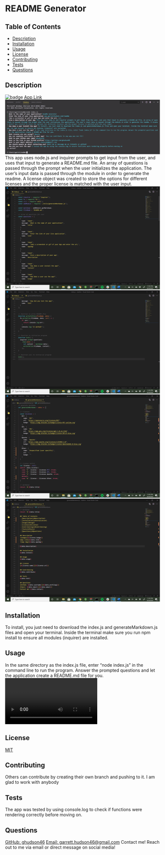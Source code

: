 # README Generator
  ## Table of Contents
  - [Description](#Description)
  - [Installation](#Installation)
  - [Usage](#Usage)
  - [License](#License)
  - [Contributing](#Contributing)
  - [Tests](#Tests)
  - [Questions](#Questions)
  ## Description
  ![badge](https://img.shields.io/badge/License-MIT-yellow.svg)
  [App Link](https://github.com/ghudson46/readme)
  ![App Img](img/readme1.png)
  This app uses node.js and inquirer prompts to get input from the user, and uses that input to generate a README.md file. An array of questions is passed through the prompt when the user initializes the application. The user’s input data is passed through the module in order to generate the readme. A license object was created to store the options for different licenses and the proper license is matched with the user input. ![App Img](img/readme2.png) ![App Img](img/readme3.png) ![App Img](img/readme4.png) ![App Img](img/readme5.png)
  ## Installation
  To install, you just need to download the index.js and generateMarkdown.js files and open your terminal. Inside the terminal make sure you run npm install to ensure all modules (inquirer) are installed.
  ## Usage
  In the same directory as the index.js file, enter “node index.js” in the command line to run the program. Answer the prompted questions and let the application create a README.md file for you. ![see how it works!](readme.mp4)
  ## License
  [MIT](https://opensource.org/licenses/MIT)
  ## Contributing
  Others can contribute by creating their own branch and pushing to it. I am glad to work with anybody
  ## Tests
  The app was tested by using console.log to check if functions were rendering correctly before moving on.
  ## Questions
  [GitHub: ghudson46](https://github.com/ghudson46)
  [Email: garrett.hudson46@gmail.com](garrett.hudson46@gmail.com)
  Contact me! Reach out to me via email or direct message on social media!
  